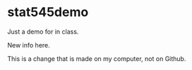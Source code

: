 # stat545demo
Just a demo for in class. 

New info here.

This is a change that is made on my computer, not on Github. 